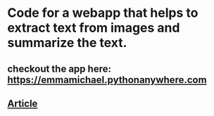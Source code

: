 # Code for a webapp that helps to extract text from images and summarize the text.
## checkout the app here: https://emmamichael.pythonanywhere.com
## [Article](https://medium.com/analytics-vidhya/build-an-ocr-and-summarize-webapp-using-pytesseract-gensim-and-django-13d0ff911d93)
